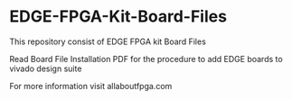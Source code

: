 # EDGE-FPGA-Kit-Board-Files
This repository consist of EDGE FPGA kit Board Files

Read Board File Installation PDF for the procedure to add EDGE boards to vivado design suite

For more information visit allaboutfpga.com 
